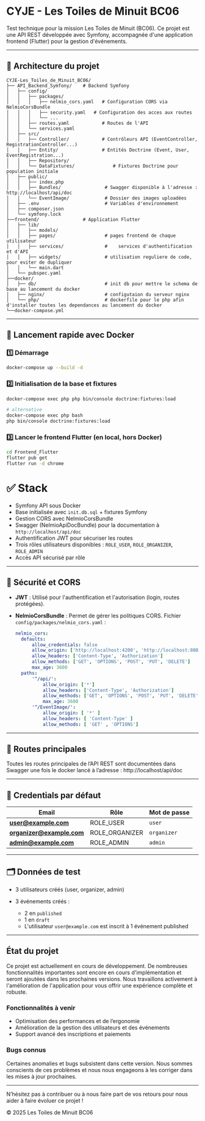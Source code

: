 # CYJE - Les Toiles de Minuit BC06

Test technique pour la mission Les Toiles de Minuit (BC06). Ce projet est une API REST développée avec Symfony, accompagnée d'une application frontend (Flutter) pour la gestion d'événements.

---

## 📂 Architecture du projet

```
CYJE-Les_Toiles_de_Minuit_BC06/
├── API_Backend_Symfony/    # Backend Symfony
│   ├── config/
│   │   ├── packages/
│   │   │   ├── nelmio_cors.yaml   # Configuration CORS via NelmioCorsBundle
│   │   │   ├── security.yaml   # Configuration des acces aux routes
│   │   │   └── ...
│   │   ├── routes.yaml            # Routes de l'API
│   │   └── services.yaml
│   ├── src/
│   │   ├── Controller/            # Contrôleurs API (EventController, RegistrationController...)
│   │   ├── Entity/                # Entités Doctrine (Event, User, EventRegistration...)
│   │   ├── Repository/
│   │   └── DataFixtures/              # Fixtures Doctrine pour population initiale
│   ├── public/
│   │   ├── index.php
│   │   ├── Bundles/                # Swagger disponible à l'adresse : http://localhost/api/doc
│   │   └── EventImage/             # Dossier des images uploadées
│   ├── .env                        # Variables d'environnement
│   ├── composer.json
│   └── symfony.lock
├──frontend/                # Application Flutter
│   ├── lib/
│   │   ├── models/
│   │   ├── pages/                  # pages frontend de chaque utilisateur
│   │   ├── services/               #    services d'authentification et d'API
│   │   ├── widgets/                # utilisation reguliere de code, pour eviter de dupliquer
│   │   └── main.dart
│   └── pubspec.yaml
├──docker/ 
│   ├── db/                         # init db pour mettre le schema de base au lancement du docker
│   ├── nginx/                      # configutaion du serveur nginx
│   └── php/                        # dockerfile pour le php afin d'installer toutes les dependances au lancement du docker
└──docker-compose.yml

```

---

## 🚀 Lancement rapide avec Docker

### 1️⃣  Démarrage

```bash
docker-compose up --build -d
```

### 2️⃣  Initialisation de la base et fixtures

```bash
docker-compose exec php php bin/console doctrine:fixtures:load

# alternative 
docker-compose exec php bash
php bin/console doctrine:fixtures:load
```

### 3️⃣  Lancer le frontend Flutter (en local, hors Docker)

```bash
cd Frontend_Flutter
flutter pub get
flutter run -d chrome
```

# ✅ Stack

* Symfony API sous Docker
* Base initialisée avec `init.db.sql` + fixtures Symfony
* Gestion CORS avec NelmioCorsBundle
* Swagger (NelmioApiDocBundle) pour la documentation à `http://localhost/api/doc`
* Authentification JWT pour sécuriser les routes
* Trois rôles utilisateurs disponibles : `ROLE_USER`, `ROLE_ORGANIZER`, `ROLE_ADMIN`
* Accès API sécurisé par rôle

---

## 🔐 Sécurité et CORS

* **JWT** : Utilisé pour l'authentification et l'autorisation (login, routes protégées).
* **NelmioCorsBundle** : Permet de gérer les politiques CORS. Fichier `config/packages/nelmio_cors.yaml` :

  ```yaml
  nelmio_cors:
    defaults:
        allow_credentials: false
        allow_origin: ['http://localhost:4200', 'http://localhost:8080', 'http://10.0.2.2:8080']
        allow_headers: ['Content-Type', 'Authorization']
        allow_methods: ['GET', 'OPTIONS', 'POST', 'PUT', 'DELETE']
        max_age: 3600
    paths:
        '^/api/':
            allow_origin: ['*']
            allow_headers: ['Content-Type', 'Authorization']
            allow_methods: ['GET', 'OPTIONS', 'POST', 'PUT', 'DELETE']
            max_age: 3600
        '^/EventImage/':
            allow_origin: [ '*' ]
            allow_headers: [ 'Content-Type' ]
            allow_methods: [ 'GET' , 'OPTIONS']
  ```

---

## 📑 Routes principales

Toutes les routes principales de l’API REST sont documentées dans Swagger une fois le docker lancé à l’adresse : http://localhost/api/doc

---

## 🔑 Credentials par défaut

| Email                                                     | Rôle            | Mot de passe |
| --------------------------------------------------------- | --------------- | ------------ |
| **[user@example.com](mailto:user@example.com)**           | ROLE\_USER      | `user`       |
| **[organizer@example.com](mailto:organizer@example.com)** | ROLE\_ORGANIZER | `organizer`  |
| **[admin@example.com](mailto:admin@example.com)**         | ROLE\_ADMIN     | `admin`      |

---

## 🗂️ Données de test

* 3 utilisateurs créés (user, organizer, admin)
* 3 événements créés :

    * 2 en `published`
    * 1 en `draft`
    * L'utilisateur `user@example.com` est inscrit à 1 événement published
  
---

## État du projet

Ce projet est actuellement en cours de développement. De nombreuses fonctionnalités importantes sont encore en cours d'implémentation et seront ajoutées dans les prochaines versions. Nous travaillons activement à l'amélioration de l'application pour vous offrir une expérience complète et robuste.

### Fonctionnalités à venir

- Optimisation des performances et de l’ergonomie
- Amélioration de la gestion des utilisateurs et des événements
- Support avancé des inscriptions et paiements

### Bugs connus

Certaines anomalies et bugs subsistent dans cette version. Nous sommes conscients de ces problèmes et nous nous engageons à les corriger dans les mises à jour prochaines.

---

N’hésitez pas à contribuer ou à nous faire part de vos retours pour nous aider à faire évoluer ce projet !


© 2025 Les Toiles de Minuit BC06
